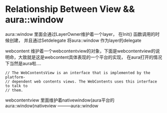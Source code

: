 # Relationship Between View && aura::window

aura::window 里面会通过LayerOwner维护着一个layer， 在Init\(\) 函数调用的时候创建， 并且通过Setdelegate 将aura::window 作为layer的delegate

webcontent 维护着一个webcontentview的对象，下面是webcontentview的说明命，大致就是这是webcontent具体表现的一个平台的实现， 在aura打开的情况下当然是aura啦....

```
// The WebContentsView is an interface that is implemented by the platform-
// dependent web contents views. The WebContents uses this interface to talk to
// them.
```

webcontentview 里面维护着nativewindow\(aura平台的aura::window\)nativeview ———aura::window

